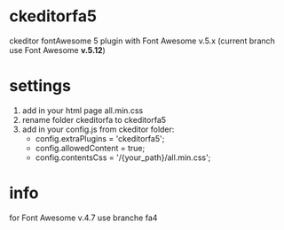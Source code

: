 # ckeditorfa5
ckeditor fontAwesome 5 plugin with Font Awesome v.5.x (current branch use Font Awesome **v.5.12**)

# settings
1. add in your html page all.min.css
2. rename folder ckeditorfa to ckeditorfa5
3. add in your config.js from ckeditor folder:
   - config.extraPlugins = 'ckeditorfa5';
   - config.allowedContent = true;
   - config.contentsCss = '/{your_path}/all.min.css';

# info
for Font Awesome v.4.7 use branche fa4
